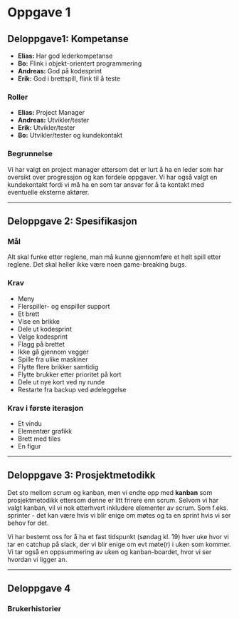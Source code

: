 # Oppgave 1

## Deloppgave1: Kompetanse
-  **Elias:** Har god lederkompetanse
-  **Bo:** Flink i objekt-orientert programmering
-  **Andreas:** God på kodesprint
-  **Erik:** God i brettspill, flink til å teste

### Roller
-  **Elias:** Project Manager
-  **Andreas:** Utvikler/tester
-  **Erik:** Utvikler/tester
-  **Bo:** Utvikler/tester og kundekontakt

### Begrunnelse
Vi har valgt en project manager ettersom det er lurt å ha en leder som har oversikt over progressjon og kan fordele oppgaver.
Vi har også valgt en kundekontakt fordi vi må ha en som tar ansvar for å ta kontakt med eventuelle eksterne aktører.

---
## Deloppgave 2: Spesifikasjon

### Mål
Alt skal funke etter reglene, man må kunne gjennomføre et helt spill etter reglene. Det skal heller ikke være noen game-breaking bugs.

### Krav
- Meny
- Flerspiller- og enspiller support
- Et brett
- Vise en brikke
- Dele ut kodesprint
- Velge kodesprint
- Flagg på brettet
- Ikke gå gjennom vegger
- Spille fra ulike maskiner
- Flytte flere brikker samtidig
- Flytte brukker etter prioritet på kort
- Dele ut nye kort ved ny runde
- Restarte fra backup ved ødeleggelse

### Krav i første iterasjon
- Et vindu
- Elementær grafikk
- Brett med tiles
- En figur
---
## Deloppgave 3: Prosjektmetodikk
Det sto mellom scrum og kanban, men vi endte opp med **kanban** som prosjektmetodikk ettersom denne er litt frirere enn scrum. Selvom vi har valgt kanban, vil vi nok etterhvert inkludere elementer av scrum. Som f.eks. sprinter - det kan være hvis vi blir enige om møtes og ta en sprint hvis vi ser behov for det.

Vi har bestemt oss for å ha et fast tidspunkt (søndag kl. 19) hver uke hvor vi tar en catchup på slack, der vi blir enige om evt møte(r) i uken som kommer. Vi tar også en oppsummering av uken og kanban-boardet, hvor vi ser hvordan vi ligger an.

---
## Deloppgave 4
### Brukerhistorier
